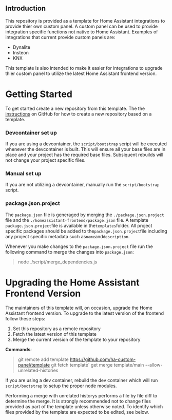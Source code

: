 ## Introduction

This repository is provided as a template for Home Assistant integrations to provide thier own custom panel.
A custom panel can be used to provide integration specific functions not native to Home Assistant. Examples of integrations
that current provide custom panels are:

- Dynalite
- Insteon
- KNX

This template is also intended to make it easier for integrations to upgrade thier custom panel to utilize the latest Home Assistant frontend
version.

# Getting Started

To get started create a new repository from this template. The the [instructions] on GitHub for how to create a new repository based
on a template.

### Devcontainer set up

If you are using a devcontainer, the `script/bootstrap` script will be executed whenever the devcontainer is built. This will ensure
all your base files are in place and your project has the required base files. Subsiquent rebuilds will not change your project
specific files.

### Manual set up

If you are not utilizing a devcontainer, manually run the `script/bootstrap` script.

### package.json.project

The `package.json` file is generaged by merging the `./package.json.project` file and the `./homeassistant-frontend/package.json`
file. A template `package.json.project`file is available in the`templates`folder. All project specific packages should be added to the`package.json.project`file including any project specific metadata such as`name`and`description`.

Whenever you make changes to the `package.json.project` file run the following command to merge the changes into `package.json`:

> node ./script/merge_dependencies.js

[instructions]: https://docs.github.com/en/repositories/creating-and-managing-repositories/creating-a-repository-from-a-template

# Upgrading the Home Assistant Frontend Version

The maintainers of this template will, on occasion, upgrade the Home Assistant frontend version. To upgrade to the latest version of the frontend
follow these steps:

1. Set this repository as a remote repository
2. Fetch the latest version of this template
3. Merge the current version of the template to your repository

**Commands**:

> git remote add template https://github.com/ha-custom-panel/template
> git fetch template`
> get merge template/main --allow-unrelated-histories

If you are using a dev container, rebuild the dev container which will run `script/bootstrap` to
setup the proper node modules.

Performing a merge with unrelated historys performs a file by file diff to determine the merge. It is strongly recommended not to change files
provided as part of the template unless otherwise noted. To identify which files provided by the template are expected to be edited, see <some section> below.
